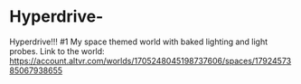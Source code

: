 # Hyperdrive-
Hyperdrive!!! #1 My space themed world with baked lighting and light probes. Link to the world: https://account.altvr.com/worlds/1705248045198737606/spaces/1792457385067938655
